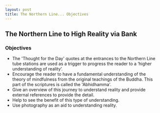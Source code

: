 ```yaml
---
layout: post
title: The Northern Line... Objectives
---
```

## The Northern Line to High Reality via Bank
### Objectives

- The 'Thought for the Day' quotes at the entrances to the Northern Line tube stations are used as a trigger to progress the reader to a ‘higher  understanding of reality’.
- Encourage the reader to have a fundamental understanding of the theory of mindfulness from the original teachings of the Buddha. This part of the scriptures is called the 'Abhidhamma'.
- Give an overview of this journey to understand reality and provide external references to provide the detail.
- Help to see the benefit of this type of understanding.
- Use photography as an aid to understanding reality.
